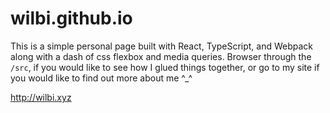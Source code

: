 # wilbi.github.io
This is a simple personal page built with React, TypeScript, and Webpack along with a dash of css flexbox and media queries. Browser through the ```/src```, if you would like to see how I glued things together, or go to my site if you would like to find out more about me ^_^

http://wilbi.xyz
